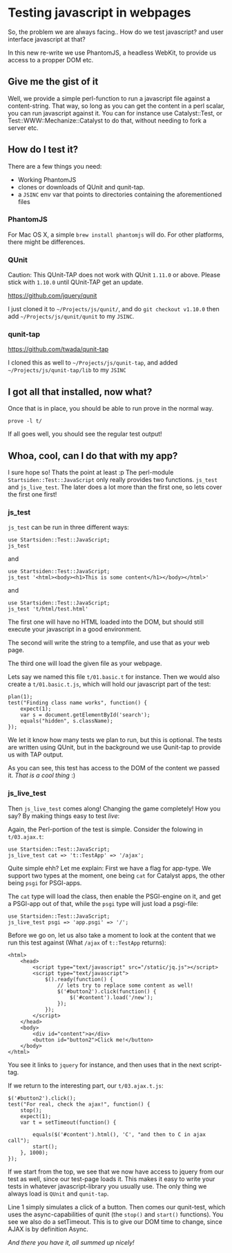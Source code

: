 # Testing javascript in webpages

So, the problem we are always facing.. How do we test javascript? and user
interface javascript at that?

In this new re-write we use PhantomJS, a headless WebKit, to provide us access
to a propper DOM etc.

## Give me the gist of it

Well, we provide a simple perl-function to run a javascript file
against a content-string. That way, so long as you can get the content in a perl
scalar, you can run javascript against it. You can for instance use
Catalyst::Test, or Test::WWW::Mechanize::Catalyst to do that, without needing to
fork a server etc.

## How do I test it?

There are a few things you need:

* Working PhantomJS
* clones or downloads of QUnit and qunit-tap.
* a `JSINC` env var that points to directories containing the aforementioned files

### PhantomJS

For Mac OS X, a simple `brew install phantomjs` will do. For other platforms,
there might be differences.

### QUnit

Caution: This QUnit-TAP does not work with QUnit `1.11.0` or above. Please stick with `1.10.0` until QUnit-TAP get an update.

https://github.com/jquery/qunit

I just cloned it to `~/Projects/js/qunit/`, and do `git checkout v1.10.0` then add `~/Projects/js/qunit/qunit` to
my `JSINC`.

### qunit-tap

https://github.com/twada/qunit-tap

I cloned this as well to `~/Projects/js/qunit-tap`, and added
`~/Projects/js/qunit-tap/lib` to my `JSINC`

## I got all that installed, now what?

Once that is in place, you should be able to run prove in the normal way.

    prove -l t/

If all goes well, you should see the regular test output!

## Whoa, cool, can I do that with my app?

I sure hope so! Thats the point at least :p The perl-module
`Startsiden::Test::JavaScript` only really provides two functions. `js_test`
and `js_live_test`. The later does a lot more than the first one, so lets cover
the first one first!

### js_test

`js_test` can be run in three different ways:

    use Startsiden::Test::JavaScript;
    js_test

and

    use Startsiden::Test::JavaScript;
    js_test '<html><body><h1>This is some content</h1></body></html>'

and

    use Startsiden::Test::JavaScript;
    js_test 't/html/test.html'

The first one will have no HTML loaded into the DOM, but should still execute
your javascript in a good environment.

The second will write the string to a tempfile, and use that as your web page.

The third one will load the given file as your webpage.

Lets say we named this file `t/01.basic.t` for instance. Then we would also
create a `t/01.basic.t.js`, which will hold our javascript part of the test:

    plan(1);
    test("Finding class name works", function() {
        expect(1);
        var s = document.getElementById('search');
        equals("hidden", s.className);
    });

We let it know how many tests we plan to run, but this is optional. The tests
are written using QUnit, but in the background we use Qunit-tap to provide us
with TAP output.

As you can see, this test has access to the DOM of the content we passed it.
*That is a cool thing* :)


### js_live_test

Then `js_live_test` comes along! Changing the game completely! How you say? By
making things easy to test _live_:

Again, the Perl-portion of the test is simple. Consider the folowing in
`t/03.ajax.t`:

    use Startsiden::Test::JavaScript;
    js_live_test cat => 't::TestApp' => '/ajax';

Quite simple ehh? Let me explain: First we have a flag for app-type. We support
two types at the moment, one being `cat` for Catalyst apps, the other being
`psgi` for PSGI-apps.

The `cat` type will load the class, then enable the PSGI-engine on it, and get
a PSGI-app out of that, while the `psgi` type will just load a psgi-file:

    use Startsiden::Test::JavaScript;
    js_live_test psgi => 'app.psgi' => '/';

Before we go on, let us also take a moment to look at the content that we run
this test against (What `/ajax` of `t::TestApp` returns):


    <html>
        <head>
            <script type="text/javascript" src="/static/jq.js"></script>
            <script type="text/javascript">
                $().ready(function() {
                    // lets try to replace some content as well!
                    $('#button2').click(function() {
                        $('#content').load('/new');
                    });
                });
            </script>
        </head>
        <body>
            <div id="content">a</div>
            <button id="button2">Click me!</button>
        </body>
    </html>

You see it links to `jquery` for instance, and then uses that in the next
script-tag.

If we return to the interesting part, our `t/03.ajax.t.js`:

    $('#button2').click();
    test("For real, check the ajax!", function() {
        stop();
        expect(1);
        var t = setTimeout(function() {

            equals($('#content').html(), 'C', "and then to C in ajax call");
            start();
        }, 1000);
    });

If we start from the top, we see that we now have access to jquery from our
test as well, since our test-page loads it. This makes it easy to write your
tests in whatever javascript-library you usually use. The only thing we always
load is `QUnit` and `qunit-tap`.

Line 1 simply simulates a click of a button. Then comes our qunit-test, which
uses the async-capabilities of qunit (the `stop()` and `start()` functions).
You see we also do a setTimeout. This is to give our DOM time to change, since
AJAX is by definition Async.

*And there you have it, all summed up nicely!*
